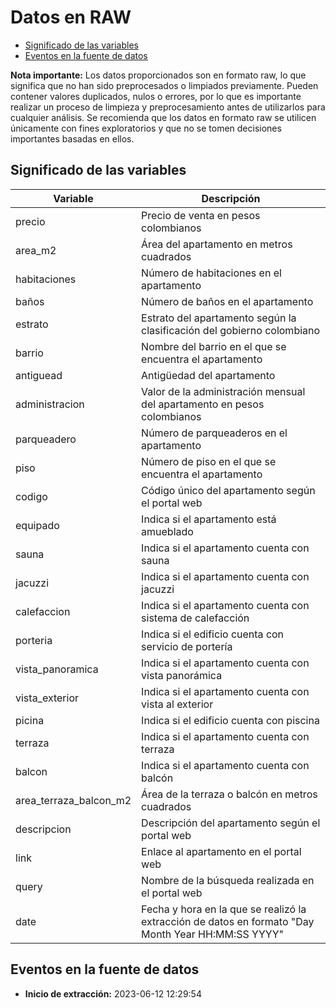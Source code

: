 # Datos en RAW

- [Significado de las variables](#significado-de-las-variables)
- [Eventos en la fuente de datos](#eventos-en-la-fuente-de-datos)

**Nota importante:** Los datos proporcionados son en formato raw, lo que significa que no han sido preprocesados o limpiados previamente. Pueden contener valores duplicados, nulos o errores, por lo que es importante realizar un proceso de limpieza y preprocesamiento antes de utilizarlos para cualquier análisis. Se recomienda que los datos en formato raw se utilicen únicamente con fines exploratorios y que no se tomen decisiones importantes basadas en ellos.

## Significado de las variables

| Variable                   | Descripción                                                                                            |
|----------------------------|--------------------------------------------------------------------------------------------------------|
| precio                     | Precio de venta en pesos colombianos                                                                   |
| area_m2                    | Área del apartamento en metros cuadrados                                                               |
| habitaciones               | Número de habitaciones en el apartamento                                                               |
| baños                      | Número de baños en el apartamento                                                                      |
| estrato                    | Estrato del apartamento según la clasificación del gobierno colombiano                                 |
| barrio                     | Nombre del barrio en el que se encuentra el apartamento                                                |
| antiguead                  | Antigüedad del apartamento                                                                            |
| administracion             | Valor de la administración mensual del apartamento en pesos colombianos                                 |
| parqueadero                | Número de parqueaderos en el apartamento                                                                |
| piso                       | Número de piso en el que se encuentra el apartamento                                                    |
| codigo                     | Código único del apartamento según el portal web                                                        |
| equipado                   | Indica si el apartamento está amueblado                                          |
| sauna                      | Indica si el apartamento cuenta con sauna                                                               |
| jacuzzi                    | Indica si el apartamento cuenta con jacuzzi                                                             |
| calefaccion                | Indica si el apartamento cuenta con sistema de calefacción                                              |
| porteria                   | Indica si el edificio cuenta con servicio de portería                                                   |
| vista_panoramica           | Indica si el apartamento cuenta con vista panorámica                                                    |
| vista_exterior             | Indica si el apartamento cuenta con vista al exterior                                                   |
| picina                     | Indica si el edificio cuenta con piscina                                                                |
| terraza                    | Indica si el apartamento cuenta con terraza                                                             |
| balcon                     | Indica si el apartamento cuenta con balcón                                                              |
| area_terraza_balcon_m2     | Área de la terraza o balcón en metros cuadrados                                                         |
| descripcion                | Descripción del apartamento según el portal web                                                         |
| link                       | Enlace al apartamento en el portal web                                                                  |
| query                      | Nombre de la búsqueda realizada en el portal web                                                        |
| date                       | Fecha y hora en la que se realizó la extracción de datos en formato "Day Month Year HH:MM:SS YYYY"  |

## Eventos en la fuente de datos

- **Inicio de extracción:** 2023-06-12 12:29:54